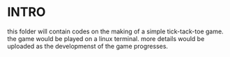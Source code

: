 # INTRO
this folder will contain codes on the making of a simple tick-tack-toe game. the game would be played on a linux terminal. more details would be uploaded as the developmenst of the game progresses.
